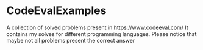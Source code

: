 # CodeEvalExamples
A collection of solved problems present in https://www.codeeval.com/
It contains my solves for different programming languages.
Please notice that maybe not all problems present the correct answer
